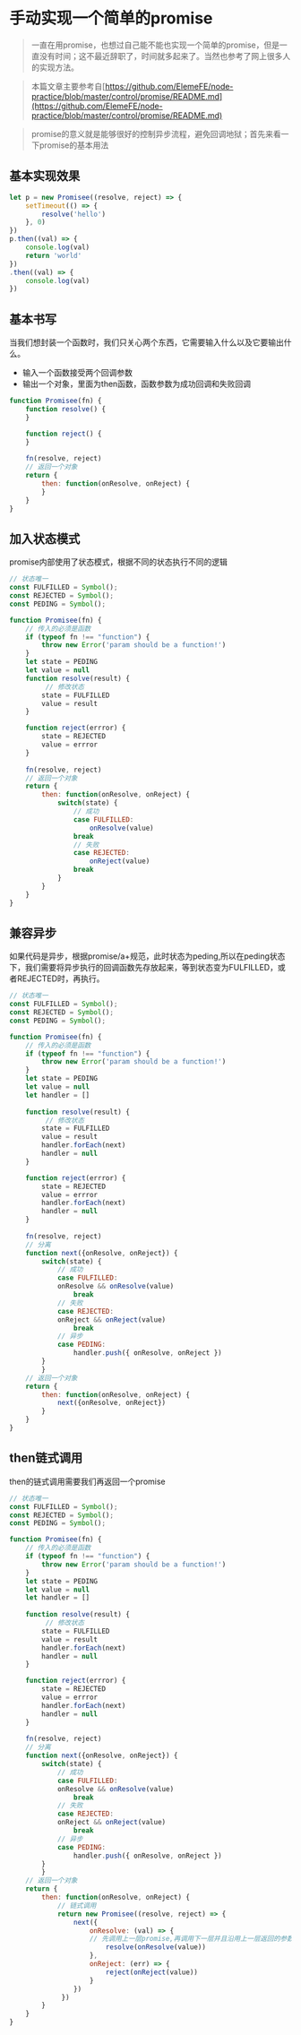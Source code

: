 # 手动实现一个简单的promise

>一直在用promise，也想过自己能不能也实现一个简单的promise，但是一直没有时间；这不最近辞职了，时间就多起来了。当然也参考了网上很多人的实现方法。

<!-- more -->
> 本篇文章主要参考自[https://github.com/ElemeFE/node-practice/blob/master/control/promise/README.md](https://github.com/ElemeFE/node-practice/blob/master/control/promise/README.md)

>promise的意义就是能够很好的控制异步流程，避免回调地狱；首先来看一下promise的基本用法
## 基本实现效果
```javascript
let p = new Promisee((resolve, reject) => {
    setTimeout(() => {
        resolve('hello')
    }, 0)
})
p.then((val) => {
    console.log(val)
    return 'world'
})
.then((val) => {
    console.log(val)
})
```
## 基本书写
当我们想封装一个函数时，我们只关心两个东西，它需要输入什么以及它要输出什么。
* 输入一个函数接受两个回调参数
* 输出一个对象，里面为then函数，函数参数为成功回调和失败回调
```javascript
function Promisee(fn) {
    function resolve() {
    }

    function reject() {
    }
    
    fn(resolve, reject)
    // 返回一个对象
    return {
        then: function(onResolve, onReject) {
        }
    }
}
```
## 加入状态模式
promise内部使用了状态模式，根据不同的状态执行不同的逻辑
```javascript
// 状态唯一
const FULFILLED = Symbol();
const REJECTED = Symbol();
const PEDING = Symbol();

function Promisee(fn) {
    // 传入的必须是函数
    if (typeof fn !== "function") {
        throw new Error('param should be a function!')
    }
    let state = PEDING
    let value = null
    function resolve(result) {
         // 修改状态
        state = FULFILLED
        value = result
    }

    function reject(errror) {
        state = REJECTED
        value = errror
    }
    
    fn(resolve, reject)
    // 返回一个对象
    return {
        then: function(onResolve, onReject) {
            switch(state) {
                // 成功
                case FULFILLED: 
                    onResolve(value)
                break
                // 失败
                case REJECTED: 
                    onReject(value)
                break
            }
        }
    }
}
```
## 兼容异步
如果代码是异步，根据promise/a+规范，此时状态为peding,所以在peding状态下，我们需要将异步执行的回调函数先存放起来，等到状态变为FULFILLED，或者REJECTED时，再执行。
```javascript
// 状态唯一
const FULFILLED = Symbol();
const REJECTED = Symbol();
const PEDING = Symbol();

function Promisee(fn) {
    // 传入的必须是函数
    if (typeof fn !== "function") {
        throw new Error('param should be a function!')
    }
    let state = PEDING
    let value = null
    let handler = []
    
    function resolve(result) {
         // 修改状态
        state = FULFILLED
        value = result
        handler.forEach(next)
		handler = null
    }

    function reject(errror) {
        state = REJECTED
        value = errror
        handler.forEach(next)
		handler = null
    }
    
    fn(resolve, reject)
    // 分离
    function next({onResolve, onReject}) {
        switch(state) {
            // 成功
            case FULFILLED: 
            onResolve && onResolve(value)
                break
            // 失败
            case REJECTED: 
            onReject && onReject(value)
                break
            // 异步
            case PEDING:
                handler.push({ onResolve, onReject })
        }
		}
    // 返回一个对象
    return {
        then: function(onResolve, onReject) {
            next({onResolve, onReject})
        }
    }
}
```
## then链式调用
then的链式调用需要我们再返回一个promise
```javascript
// 状态唯一
const FULFILLED = Symbol();
const REJECTED = Symbol();
const PEDING = Symbol();

function Promisee(fn) {
    // 传入的必须是函数
    if (typeof fn !== "function") {
        throw new Error('param should be a function!')
    }
    let state = PEDING
    let value = null
    let handler = []
    
    function resolve(result) {
         // 修改状态
        state = FULFILLED
        value = result
        handler.forEach(next)
		handler = null
    }

    function reject(errror) {
        state = REJECTED
        value = errror
        handler.forEach(next)
		handler = null
    }
    
    fn(resolve, reject)
    // 分离
    function next({onResolve, onReject}) {
        switch(state) {
            // 成功
            case FULFILLED: 
            onResolve && onResolve(value)
                break
            // 失败
            case REJECTED: 
            onReject && onReject(value)
                break
            // 异步
            case PEDING:
                handler.push({ onResolve, onReject })
        }
		}
    // 返回一个对象
    return {
        then: function(onResolve, onReject) {
        	// 链式调用
            return new Promisee((resolve, reject) => {
                next({
                    onResolve: (val) => {
                    // 先调用上一层promise,再调用下一层并且沿用上一层返回的参数
                        resolve(onResolve(value))
                    },
                    onReject: (err) => {
                        reject(onReject(value))
                    }
                })
             })	
        }
    }
}
```



